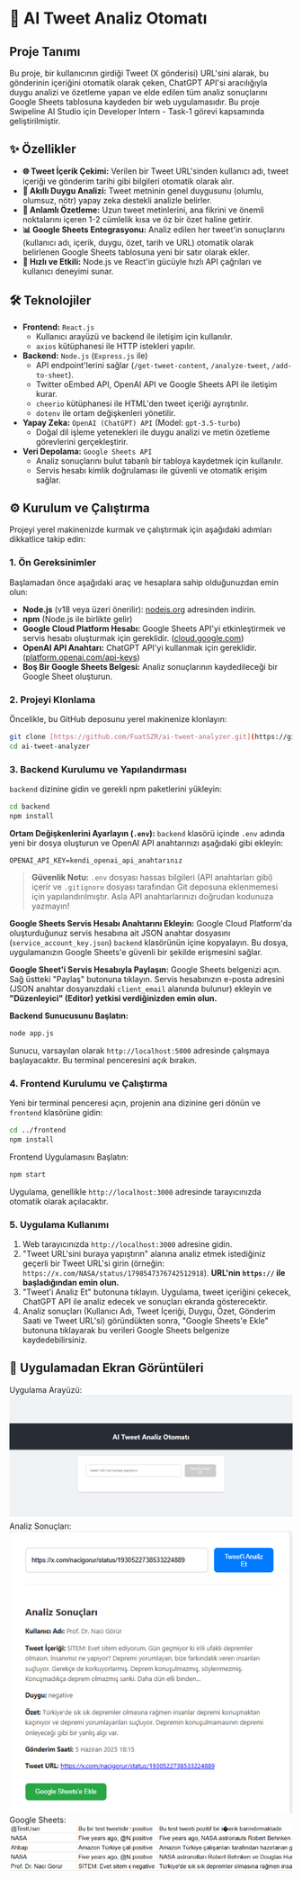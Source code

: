 
# 🚀 AI Tweet Analiz Otomatı

## Proje Tanımı

Bu proje, bir kullanıcının girdiği Tweet (X gönderisi) URL'sini alarak, bu gönderinin içeriğini otomatik olarak çeken, ChatGPT API'si aracılığıyla duygu analizi ve özetleme yapan ve elde edilen tüm analiz sonuçlarını Google Sheets tablosuna kaydeden bir web uygulamasıdır.
Bu proje Swipeline AI Studio için Developer Intern - Task-1 görevi kapsamında geliştirilmiştir.

## ✨ Özellikler

* **🌐 Tweet İçerik Çekimi:** Verilen bir Tweet URL'sinden kullanıcı adı, tweet içeriği ve gönderim tarihi gibi bilgileri otomatik olarak alır.
* **🧠 Akıllı Duygu Analizi:** Tweet metninin genel duygusunu (olumlu, olumsuz, nötr) yapay zeka destekli analizle belirler.
* **📝 Anlamlı Özetleme:** Uzun tweet metinlerini, ana fikrini ve önemli noktalarını içeren 1-2 cümlelik kısa ve öz bir özet haline getirir.
* **📊 Google Sheets Entegrasyonu:** Analiz edilen her tweet'in sonuçlarını (kullanıcı adı, içerik, duygu, özet, tarih ve URL) otomatik olarak belirlenen Google Sheets tablosuna yeni bir satır olarak ekler.
* **🚀 Hızlı ve Etkili:** Node.js ve React'in gücüyle hızlı API çağrıları ve kullanıcı deneyimi sunar.

## 🛠️ Teknolojiler

* **Frontend:** `React.js`
    * Kullanıcı arayüzü ve backend ile iletişim için kullanılır.
    * `axios` kütüphanesi ile HTTP istekleri yapılır.
* **Backend:** `Node.js` (`Express.js` ile)
    * API endpoint'lerini sağlar (`/get-tweet-content`, `/analyze-tweet`, `/add-to-sheet`).
    * Twitter oEmbed API, OpenAI API ve Google Sheets API ile iletişim kurar.
    * `cheerio` kütüphanesi ile HTML'den tweet içeriği ayrıştırılır.
    * `dotenv` ile ortam değişkenleri yönetilir.
* **Yapay Zeka:** `OpenAI (ChatGPT) API` (Model: `gpt-3.5-turbo`)
    * Doğal dil işleme yetenekleri ile duygu analizi ve metin özetleme görevlerini gerçekleştirir.
* **Veri Depolama:** `Google Sheets API`
    * Analiz sonuçlarını bulut tabanlı bir tabloya kaydetmek için kullanılır.
    * Servis hesabı kimlik doğrulaması ile güvenli ve otomatik erişim sağlar.

## ⚙️ Kurulum ve Çalıştırma

Projeyi yerel makinenizde kurmak ve çalıştırmak için aşağıdaki adımları dikkatlice takip edin:

### 1. Ön Gereksinimler

Başlamadan önce aşağıdaki araç ve hesaplara sahip olduğunuzdan emin olun:

* **Node.js** (v18 veya üzeri önerilir): [nodejs.org](https://nodejs.org/en/download/) adresinden indirin.
* **npm** (Node.js ile birlikte gelir)
* **Google Cloud Platform Hesabı:** Google Sheets API'yi etkinleştirmek ve servis hesabı oluşturmak için gereklidir. ([cloud.google.com](https://cloud.google.com/))
* **OpenAI API Anahtarı:** ChatGPT API'yi kullanmak için gereklidir. ([platform.openai.com/api-keys](https://platform.openai.com/api-keys))
* **Boş Bir Google Sheets Belgesi:** Analiz sonuçlarının kaydedileceği bir Google Sheet oluşturun.

### 2. Projeyi Klonlama

Öncelikle, bu GitHub deposunu yerel makinenize klonlayın:

```bash
git clone [https://github.com/FuatSZR/ai-tweet-analyzer.git](https://github.com/FuatSZR/ai-tweet-analyzer.git)
cd ai-tweet-analyzer
````


### 3\. Backend Kurulumu ve Yapılandırması

`backend` dizinine gidin ve gerekli npm paketlerini yükleyin:

```bash
cd backend
npm install
```

**Ortam Değişkenlerini Ayarlayın (`.env`):**
`backend` klasörü içinde `.env` adında yeni bir dosya oluşturun ve OpenAI API anahtarınızı aşağıdaki gibi ekleyin:

```
OPENAI_API_KEY=kendi_openai_api_anahtarınız
```

> **Güvenlik Notu:** `.env` dosyası hassas bilgileri (API anahtarları gibi) içerir ve `.gitignore` dosyası tarafından Git deposuna eklenmemesi için yapılandırılmıştır. Asla API anahtarlarınızı doğrudan kodunuza yazmayın\!

**Google Sheets Servis Hesabı Anahtarını Ekleyin:**
Google Cloud Platform'da oluşturduğunuz servis hesabına ait JSON anahtar dosyasını (`service_account_key.json`) `backend` klasörünün içine kopyalayın. Bu dosya, uygulamanızın Google Sheets'e güvenli bir şekilde erişmesini sağlar.


**Google Sheet'i Servis Hesabıyla Paylaşın:**
Google Sheets belgenizi açın. Sağ üstteki "Paylaş" butonuna tıklayın. Servis hesabınızın e-posta adresini (JSON anahtar dosyanızdaki `client_email` alanında bulunur) ekleyin ve **"Düzenleyici" (Editor) yetkisi verdiğinizden emin olun.**

**Backend Sunucusunu Başlatın:**

```bash
node app.js
```

Sunucu, varsayılan olarak `http://localhost:5000` adresinde çalışmaya başlayacaktır. Bu terminal penceresini açık bırakın.

### 4\. Frontend Kurulumu ve Çalıştırma

Yeni bir terminal penceresi açın, projenin ana dizinine geri dönün ve `frontend` klasörüne gidin:

```bash
cd ../frontend
npm install
```

Frontend Uygulamasını Başlatın:

```bash
npm start
```

Uygulama, genellikle `http://localhost:3000` adresinde tarayıcınızda otomatik olarak açılacaktır.

### 5\. Uygulama Kullanımı

1.  Web tarayıcınızda `http://localhost:3000` adresine gidin.
2.  "Tweet URL'sini buraya yapıştırın" alanına analiz etmek istediğiniz geçerli bir Tweet URL'si girin (örneğin: `https://x.com/NASA/status/1798547376742512918`). **URL'nin `https://` ile başladığından emin olun.**
3.  "Tweet'i Analiz Et" butonuna tıklayın. Uygulama, tweet içeriğini çekecek, ChatGPT API ile analiz edecek ve sonuçları ekranda gösterecektir.
4.  Analiz sonuçları (Kullanıcı Adı, Tweet İçeriği, Duygu, Özet, Gönderim Saati ve Tweet URL'si) göründükten sonra, "Google Sheets'e Ekle" butonuna tıklayarak bu verileri Google Sheets belgenize kaydedebilirsiniz.

## 📸 Uygulamadan Ekran Görüntüleri
Uygulama Arayüzü:
![Uygulama Arayüzü](images/img_1.png)
Analiz Sonuçları:
![Analiz Sonuçları](images/img_2.png)
Google Sheets:
![Google Sheets](images/img_3.png)